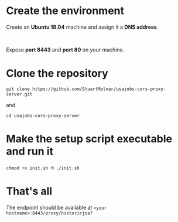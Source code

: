 # Create the environment

Create an **Ubuntu 18.04** machine and assign it a **DNS address**.

<br>

Expose **port 8443** and **port 80** on your machine.

# Clone the repository
```git clone https://github.com/StuartMolnar/usajobs-cors-proxy-server.git```

and

```cd usajobs-cors-proxy-server```

# Make the setup script executable and run it
```chmod +x init.sh``` -> ```./init.sh```

# That's all
The endpoint should be available at 
```<your hostname>:8443/proxy/historicjoa?```